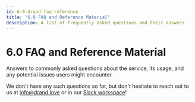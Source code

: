 ```yaml
---
id: 6-0-drand-faq-reference
title: "6.0 FAQ and Reference Material"
description: A list of frequently asked questions and their answers.
---
```

# 6.0 FAQ and Reference Material

Answers to commonly asked questions about the service, its usage, and any potential issues users might encounter.

We don't have any such questions so far, but don't hesitate to reach out to us at <a href="mailto:info@drand.love">info@drand.love</a> or in our <a href="https://join.slack.com/t/drandworkspace/shared_invite/zt-2p00bn43o-qALTK5RZEIK3I4fIO9h8dQ">Slack workspace</a>!

